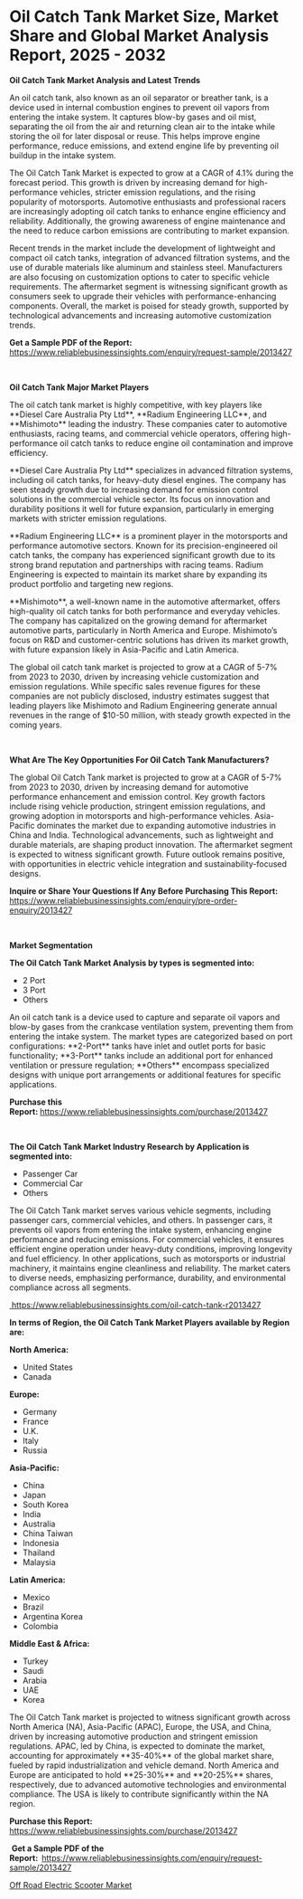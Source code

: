 <p><h1>Oil Catch Tank Market Size, Market Share and Global Market Analysis Report, 2025 - 2032</h1></p><p><strong>Oil Catch Tank Market Analysis and Latest Trends</strong></p>
<p><p>An oil catch tank, also known as an oil separator or breather tank, is a device used in internal combustion engines to prevent oil vapors from entering the intake system. It captures blow-by gases and oil mist, separating the oil from the air and returning clean air to the intake while storing the oil for later disposal or reuse. This helps improve engine performance, reduce emissions, and extend engine life by preventing oil buildup in the intake system.</p><p>The Oil Catch Tank Market is expected to grow at a CAGR of 4.1% during the forecast period. This growth is driven by increasing demand for high-performance vehicles, stricter emission regulations, and the rising popularity of motorsports. Automotive enthusiasts and professional racers are increasingly adopting oil catch tanks to enhance engine efficiency and reliability. Additionally, the growing awareness of engine maintenance and the need to reduce carbon emissions are contributing to market expansion.</p><p>Recent trends in the market include the development of lightweight and compact oil catch tanks, integration of advanced filtration systems, and the use of durable materials like aluminum and stainless steel. Manufacturers are also focusing on customization options to cater to specific vehicle requirements. The aftermarket segment is witnessing significant growth as consumers seek to upgrade their vehicles with performance-enhancing components. Overall, the market is poised for steady growth, supported by technological advancements and increasing automotive customization trends.</p></p>
<p><strong>Get a Sample PDF of the Report:&nbsp;</strong> <a href="https://www.reliablebusinessinsights.com/enquiry/request-sample/2013427?utm_campaign=118&utm_medium=2&utm_source=Github&utm_content=ia&utm_term=22012025&utm_id=oil-catch-tank">https://www.reliablebusinessinsights.com/enquiry/request-sample/2013427</a></p>
<p>&nbsp;</p>
<p><strong>Oil Catch Tank Major Market Players</strong></p>
<p><p>The oil catch tank market is highly competitive, with key players like **Diesel Care Australia Pty Ltd**, **Radium Engineering LLC**, and **Mishimoto** leading the industry. These companies cater to automotive enthusiasts, racing teams, and commercial vehicle operators, offering high-performance oil catch tanks to reduce engine oil contamination and improve efficiency.</p><p>**Diesel Care Australia Pty Ltd** specializes in advanced filtration systems, including oil catch tanks, for heavy-duty diesel engines. The company has seen steady growth due to increasing demand for emission control solutions in the commercial vehicle sector. Its focus on innovation and durability positions it well for future expansion, particularly in emerging markets with stricter emission regulations.</p><p>**Radium Engineering LLC** is a prominent player in the motorsports and performance automotive sectors. Known for its precision-engineered oil catch tanks, the company has experienced significant growth due to its strong brand reputation and partnerships with racing teams. Radium Engineering is expected to maintain its market share by expanding its product portfolio and targeting new regions.</p><p>**Mishimoto**, a well-known name in the automotive aftermarket, offers high-quality oil catch tanks for both performance and everyday vehicles. The company has capitalized on the growing demand for aftermarket automotive parts, particularly in North America and Europe. Mishimoto’s focus on R&D and customer-centric solutions has driven its market growth, with future expansion likely in Asia-Pacific and Latin America.</p><p>The global oil catch tank market is projected to grow at a CAGR of 5-7% from 2023 to 2030, driven by increasing vehicle customization and emission regulations. While specific sales revenue figures for these companies are not publicly disclosed, industry estimates suggest that leading players like Mishimoto and Radium Engineering generate annual revenues in the range of $10-50 million, with steady growth expected in the coming years.</p></p>
<p>&nbsp;</p>
<p><strong>What Are The Key Opportunities For Oil Catch Tank Manufacturers?</strong></p>
<p><p>The global Oil Catch Tank market is projected to grow at a CAGR of 5-7% from 2023 to 2030, driven by increasing demand for automotive performance enhancement and emission control. Key growth factors include rising vehicle production, stringent emission regulations, and growing adoption in motorsports and high-performance vehicles. Asia-Pacific dominates the market due to expanding automotive industries in China and India. Technological advancements, such as lightweight and durable materials, are shaping product innovation. The aftermarket segment is expected to witness significant growth. Future outlook remains positive, with opportunities in electric vehicle integration and sustainability-focused designs.</p></p>
<p><strong>Inquire or Share Your Questions If Any Before Purchasing This Report:</strong> <a href="https://www.reliablebusinessinsights.com/enquiry/pre-order-enquiry/2013427?utm_campaign=118&utm_medium=2&utm_source=Github&utm_content=ia&utm_term=22012025&utm_id=oil-catch-tank">https://www.reliablebusinessinsights.com/enquiry/pre-order-enquiry/2013427</a></p>
<p>&nbsp;</p>
<p><strong>Market Segmentation</strong></p>
<p><strong>The Oil Catch Tank Market Analysis by types is segmented into:</strong></p>
<p><ul><li>2 Port</li><li>3 Port</li><li>Others</li></ul></p>
<p><p>An oil catch tank is a device used to capture and separate oil vapors and blow-by gases from the crankcase ventilation system, preventing them from entering the intake system. The market types are categorized based on port configurations: **2-Port** tanks have inlet and outlet ports for basic functionality; **3-Port** tanks include an additional port for enhanced ventilation or pressure regulation; **Others** encompass specialized designs with unique port arrangements or additional features for specific applications.</p></p>
<p><strong>Purchase this Report:&nbsp;</strong><a href="https://www.reliablebusinessinsights.com/purchase/2013427?utm_campaign=118&utm_medium=2&utm_source=Github&utm_content=ia&utm_term=22012025&utm_id=oil-catch-tank">https://www.reliablebusinessinsights.com/purchase/2013427</a></p>
<p>&nbsp;</p>
<p><strong>The Oil Catch Tank Market Industry Research by Application is segmented into:</strong></p>
<p><ul><li>Passenger Car</li><li>Commercial Car</li><li>Others</li></ul></p>
<p><p>The Oil Catch Tank market serves various vehicle segments, including passenger cars, commercial vehicles, and others. In passenger cars, it prevents oil vapors from entering the intake system, enhancing engine performance and reducing emissions. For commercial vehicles, it ensures efficient engine operation under heavy-duty conditions, improving longevity and fuel efficiency. In other applications, such as motorsports or industrial machinery, it maintains engine cleanliness and reliability. The market caters to diverse needs, emphasizing performance, durability, and environmental compliance across all segments.</p></p>
<p><a href="https://www.reliablebusinessinsights.com/oil-catch-tank-r2013427?utm_campaign=118&utm_medium=2&utm_source=Github&utm_content=ia&utm_term=22012025&utm_id=oil-catch-tank">&nbsp;https://www.reliablebusinessinsights.com/oil-catch-tank-r2013427</a></p>
<p><strong>In terms of Region, the Oil Catch Tank Market Players available by Region are:</strong></p>
<p>
    <p> <strong> North America: </strong>
        <ul>
            <li>United States</li>
            <li>Canada</li>
        </ul>
        </p> 
    <p> <strong> Europe: </strong>
        <ul>
            <li>Germany</li>
            <li>France</li>
            <li>U.K.</li>
            <li>Italy</li>
            <li>Russia</li>
        </ul>
        </p> 
    <p> <strong> Asia-Pacific: </strong>
        <ul>
            <li>China</li>
            <li>Japan</li>
            <li>South Korea</li>
            <li>India</li>
            <li>Australia</li>
            <li>China Taiwan</li>
            <li>Indonesia</li>
            <li>Thailand</li>
            <li>Malaysia</li>
        </ul>
        </p> 
    <p> <strong> Latin America: </strong>
        <ul>
            <li>Mexico</li>
            <li>Brazil</li>
            <li>Argentina Korea</li>
            <li>Colombia</li>
        </ul>
        </p> 
    <p> <strong> Middle East & Africa: </strong>
        <ul>
            <li>Turkey</li>
            <li>Saudi</li>
            <li>Arabia</li>
            <li>UAE</li>
            <li>Korea</li>
        </ul>
    </p>
    </p>
<p><p>The Oil Catch Tank market is projected to witness significant growth across North America (NA), Asia-Pacific (APAC), Europe, the USA, and China, driven by increasing automotive production and stringent emission regulations. APAC, led by China, is expected to dominate the market, accounting for approximately **35-40%** of the global market share, fueled by rapid industrialization and vehicle demand. North America and Europe are anticipated to hold **25-30%** and **20-25%** shares, respectively, due to advanced automotive technologies and environmental compliance. The USA is likely to contribute significantly within the NA region.</p></p>
<p><strong>Purchase this Report: </strong><a href="https://www.reliablebusinessinsights.com/purchase/2013427?utm_campaign=118&utm_medium=2&utm_source=Github&utm_content=ia&utm_term=22012025&utm_id=oil-catch-tank">https://www.reliablebusinessinsights.com/purchase/2013427</a></p>
<p>&nbsp;<strong>Get a Sample PDF of the Report:&nbsp;&nbsp;</strong><a href="https://www.reliablebusinessinsights.com/enquiry/request-sample/2013427?utm_campaign=118&utm_medium=2&utm_source=Github&utm_content=ia&utm_term=22012025&utm_id=oil-catch-tank">https://www.reliablebusinessinsights.com/enquiry/request-sample/2013427</a></p>
<p><strong></strong></p>
<p><p><a href="https://github.com/texterfredia780/Market-Research-Report-List-1/blob/main/off-road-electric-scooter-market.md?utm_campaign=118&utm_medium=2&utm_source=Github&utm_content=ia&utm_term=22012025&utm_id=oil-catch-tank">Off Road Electric Scooter Market</a></p></p>